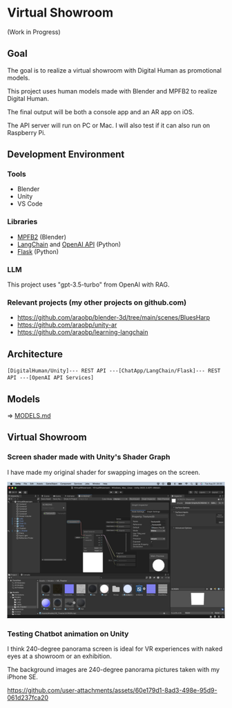 # Virtual Showroom

(Work in Progress)

## Goal

The goal is to realize a virtual showroom with Digital Human as promotional models.

This project uses human models made with Blender and MPFB2 to realize Digital Human.

The final output will be both a console app and an AR app on iOS.

The API server will run on PC or Mac. I will also test if it can also run on Raspberry Pi.

## Development Environment

### Tools

- Blender
- Unity
- VS Code

### Libraries

- [MPFB2](https://static.makehumancommunity.org/mpfb.html) (Blender)
- [LangChain](https://python.langchain.com/v0.2/docs/introduction/) and [OpenAI API](https://openai.com/index/openai-api/) (Python)
- [Flask](https://flask.palletsprojects.com/en/3.0.x/) (Python)

### LLM

This project uses "gpt-3.5-turbo" from OpenAI with RAG.

### Relevant projects (my other projects on github.com)

- https://github.com/araobp/blender-3d/tree/main/scenes/BluesHarp
- https://github.com/araobp/unity-ar
- https://github.com/araobp/learning-langchain

## Architecture

```
[DigitalHuman/Unity]--- REST API ---[ChatApp/LangChain/Flask]--- REST API ---[OpenAI API Services]
```

## Models

=> [MODELS.md](./MODELS.md)

## Virtual Showroom

### Screen shader made with Unity's Shader Graph

I have made my original shader for swapping images on the screen.

<img src="doc/unity_settings1.jpg" width=600>

### Testing Chatbot animation on Unity 

I think 240-degree panorama screen is ideal for VR experiences with naked eyes at a showroom or an exhibition.

The background images are 240-degree panorama pictures taken with my iPhone SE.

https://github.com/user-attachments/assets/60e179d1-8ad3-498e-95d9-061d237fca20





